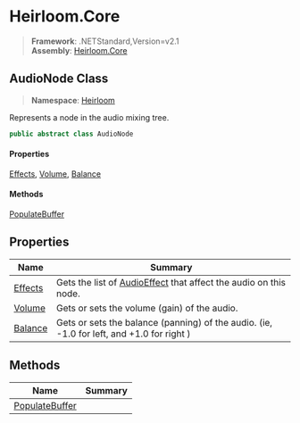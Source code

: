 # Heirloom.Core

> **Framework**: .NETStandard,Version=v2.1  
> **Assembly**: [Heirloom.Core][0]  

## AudioNode Class

> **Namespace**: [Heirloom][0]  

Represents a node in the audio mixing tree.

```cs
public abstract class AudioNode
```

#### Properties

[Effects][1], [Volume][2], [Balance][3]

#### Methods

[PopulateBuffer][4]

## Properties

| Name         | Summary                                                                                   |
|--------------|-------------------------------------------------------------------------------------------|
| [Effects][1] | Gets the list of [AudioEffect][5] that affect the audio on this node.                     |
| [Volume][2]  | Gets or sets the volume (gain) of the audio.                                              |
| [Balance][3] | Gets or sets the balance (panning) of the audio. (ie, -1.0 for left, and +1.0 for right ) |

## Methods

| Name                | Summary |
|---------------------|---------|
| [PopulateBuffer][4] |         |

[0]: ../../Heirloom.Core.md
[1]: AudioNode/Effects.md
[2]: AudioNode/Volume.md
[3]: AudioNode/Balance.md
[4]: AudioNode/PopulateBuffer.md
[5]: AudioEffect.md
